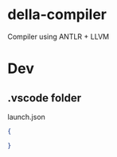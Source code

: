 # della-compiler
Compiler using ANTLR + LLVM

# Dev

## .vscode folder

launch.json
```json
{

}
```
